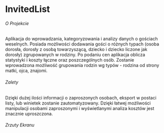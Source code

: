 # InvitedList

###### O Projekcie
Aplikacja do wprowadzania, kategoryzowania i analizy danych o gościach weselnych.
Posiada możliwości dodawania gości o różnych typach (osoba dorosła, dorosły z osobą towarzyszącą, dziecko i dziecko liczone jak dorosły) zgrupowanych w rodziny.
Po podaniu cen aplikacja oblicza statystyki i koszty łączne oraz poszczególnych osób.
Zostanie wprowadzona możliwość grupowania rodzin wg typów - rodzina od strony matki, ojca, znajomi.

###### Zalety
Dzięki dużej ilości informacji o zaproszonych osobach, eksport w postaci listy, lub winietek zostanie zautomatyzowany.
Dzięki łatwej możliwości manipulacji osobami zaproszonymi i wyświetlanymi analiza kosztów jest znacznie uproszczona.

###### Zrzuty Ekranu


